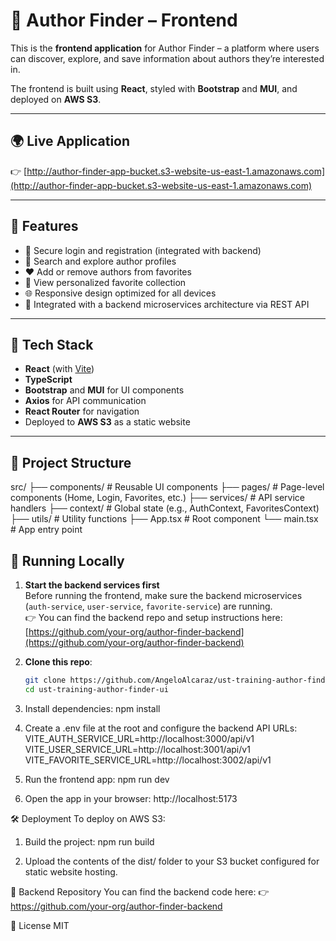 # 🎨 Author Finder – Frontend

This is the **frontend application** for Author Finder – a platform where users can discover, explore, and save information about authors they’re interested in.

The frontend is built using **React**, styled with **Bootstrap** and **MUI**, and deployed on **AWS S3**.

---

## 🌍 Live Application

👉 [http://author-finder-app-bucket.s3-website-us-east-1.amazonaws.com](http://author-finder-app-bucket.s3-website-us-east-1.amazonaws.com)

---

## 🚀 Features

- 🔐 Secure login and registration (integrated with backend)
- 🔎 Search and explore author profiles
- ❤️ Add or remove authors from favorites
- 👤 View personalized favorite collection
- 🌐 Responsive design optimized for all devices
- 📡 Integrated with a backend microservices architecture via REST API

---

## 🧱 Tech Stack

- **React** (with [Vite](https://vitejs.dev/))
- **TypeScript**
- **Bootstrap** and **MUI** for UI components
- **Axios** for API communication
- **React Router** for navigation
- Deployed to **AWS S3** as a static website

---

## 📁 Project Structure
src/
├── components/ # Reusable UI components
├── pages/ # Page-level components (Home, Login, Favorites, etc.)
├── services/ # API service handlers
├── context/ # Global state (e.g., AuthContext, FavoritesContext)
├── utils/ # Utility functions
├── App.tsx # Root component
└── main.tsx # App entry point

## 🧪 Running Locally

1. **Start the backend services first**  
   Before running the frontend, make sure the backend microservices (`auth-service`, `user-service`, `favorite-service`) are running.  
   👉 You can find the backend repo and setup instructions here:  
   [https://github.com/your-org/author-finder-backend](https://github.com/your-org/author-finder-backend)

2. **Clone this repo**:
   ```bash
   git clone https://github.com/AngeloAlcaraz/ust-training-author-finder-ui.git
   cd ust-training-author-finder-ui

3. Install dependencies:
npm install

4. Create a .env file at the root and configure the backend API URLs:
VITE_AUTH_SERVICE_URL=http://localhost:3000/api/v1
VITE_USER_SERVICE_URL=http://localhost:3001/api/v1
VITE_FAVORITE_SERVICE_URL=http://localhost:3002/api/v1

5. Run the frontend app:
npm run dev

6. Open the app in your browser:
http://localhost:5173

🛠️ Deployment
To deploy on AWS S3:
1. Build the project:
npm run build

2. Upload the contents of the dist/ folder to your S3 bucket configured for static website hosting.

🧩 Backend Repository
You can find the backend code here:
👉 https://github.com/your-org/author-finder-backend

📄 License
MIT
